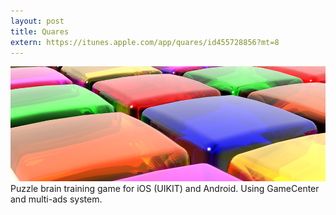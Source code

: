 ```yaml
---
layout: post
title: Quares
extern: https://itunes.apple.com/app/quares/id455728856?mt=8
---
```

<img src="/images/fulls/quares_full.png" class="fit image"> Puzzle brain training game for iOS (UIKIT) and Android. Using GameCenter and multi-ads system.